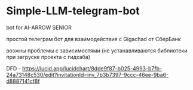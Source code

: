 # Simple-LLM-telegram-bot
bot for AI-ARROW SENIOR  

простой телеграм бот для взаимодействия с Gigachad от СберБанк  

возжны проблемы с зависимостями  (не устанавливаются библиотеки при загруске проекта с гидхаба)  

DFD - https://lucid.app/lucidchart/8dde9f87-b025-4993-b7fb-24a73148c530/edit?invitationId=inv_7b3b7397-9ccc-46ee-9ba6-d8887141cf8f
